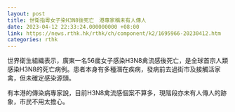 ```yaml
---
layout: post
title: 世衛指粵女子染H3N8後死亡　港專家稱未有人傳人
date: 2023-04-12 22:33:24.000000000 +08:00
link: https://news.rthk.hk/rthk/ch/component/k2/1695966-20230412.htm
categories: rthk
---
```


世界衛生組織表示，廣東一名56歲女子感染H3N8禽流感後死亡，是全球首宗人類感染H3N8的死亡病例。患者本身有多種潛在疾病，發病前去過街市及接觸活家禽，但未確定感染源頭。

有本港的傳染病專家說，目前H3N8禽流感個案不算多，現階段亦未有人傳人的跡象，市民不用太擔心。
